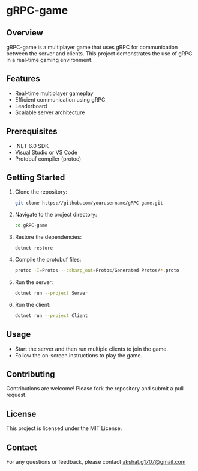 # gRPC-game

## Overview
gRPC-game is a multiplayer game that uses gRPC for communication between the server and clients. This project demonstrates the use of gRPC in a real-time gaming environment.

## Features
- Real-time multiplayer gameplay
- Efficient communication using gRPC
- Leaderboard
- Scalable server architecture

## Prerequisites
- .NET 6.0 SDK
- Visual Studio or VS Code
- Protobuf compiler (protoc)

## Getting Started
1. Clone the repository:
    ```sh
    git clone https://github.com/yourusername/gRPC-game.git
    ```
2. Navigate to the project directory:
    ```sh
    cd gRPC-game
    ```
3. Restore the dependencies:
    ```sh
    dotnet restore
    ```
4. Compile the protobuf files:
    ```sh
    protoc -I=Protos --csharp_out=Protos/Generated Protos/*.proto
    ```
5. Run the server:
    ```sh
    dotnet run --project Server
    ```
6. Run the client:
    ```sh
    dotnet run --project Client
    ```

## Usage
- Start the server and then run multiple clients to join the game.
- Follow the on-screen instructions to play the game.

## Contributing
Contributions are welcome! Please fork the repository and submit a pull request.

## License
This project is licensed under the MIT License.

## Contact
For any questions or feedback, please contact akshat.g1707@gmail.com

